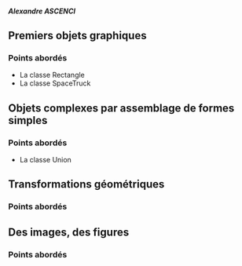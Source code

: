 ##### Alexandre ASCENCI

## Premiers objets graphiques

### Points abordés

- La classe Rectangle
- La classe SpaceTruck

## Objets complexes par assemblage de formes simples

### Points abordés

- La classe Union

## Transformations géométriques

### Points abordés



## Des images, des figures

### Points abordés

